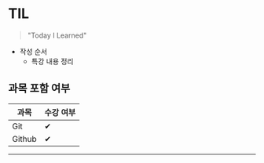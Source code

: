 # TIL

>"Today I Learned"



- 작성 순서
  - 특강 내용 정리



## 과목 포함 여부

| 과목   | 수강 여부 |
| ------ | --------- |
| Git    | ✔         |
| Github | ✔         |

***

